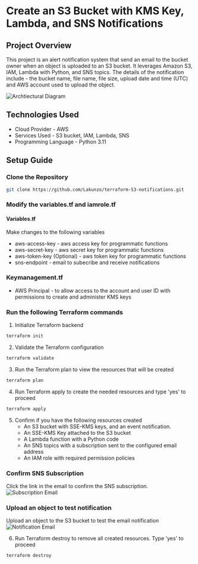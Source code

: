 # Create an S3 Bucket with KMS Key, Lambda, and SNS Notifications

## Project Overview
This project is an alert notification system that send an email to the bucket owner when an object is uploaded to an S3 bucket. It leverages Amazon S3, IAM, Lambda with Python, and SNS topics. The details of the notification include - the bucket name, file name, file size, upload date and time (UTC) and AWS account used to upload the object.

![Archtiectural Diagram](https://i.postimg.cc/zDRyc6Fw/s3notification-drawio.png)

## Technologies Used
* Cloud Provider - AWS
* Services Used - S3 bucket, IAM, Lambda, SNS
* Programming Language - Python 3.11

## Setup Guide
### Clone the Repository
```bash
git clone https://github.com/Lakunzo/terraform-S3-notifications.git
```
### Modify the variables.tf and iamrole.tf
#### Variables.tf
Make changes to the following variables
* aws-access-key - aws access key for programmatic functions
* aws-secret-key - aws secret key for programmatic functions
* aws-token-key (Optional) - aws token key for programmatic functions
* sns-endpoint - email to subecribe and receive notifications

### Keymanagement.tf
* AWS Principal - to allow access to the account and user ID with permissions to create and administer KMS keys

### Run the following Terraform commands
1. Initialize Terraform backend
```Bash
terraform init
```
2. Validate the Terraform configuration
```Bash
terraform validate
```
3. Run the Terraform plan to view the resources that will be created
```Bash
terraform plan
```
4. Run Terraform apply to create the needed resources and type 'yes' to proceed
```Bash
terraform apply
```
5. Confirm if you have the following resources created
    * An S3 bucket with SSE-KMS keys, and an event notification.
    * An SSE-KMS Key attached to the S3 bucket
    * A Lambda function with a Python code
    * An SNS topics with a subscription sent to the configured email address
    * An IAM role with required permission policies
### Confirm SNS Subscription
Click the link in the email to confirm the SNS subscription.
![Subscription Email](https://i.postimg.cc/3Nfpys63/Screenshot-2025-05-19-162450.png)

### Upload an object to test notification
Upload an object to the S3 bucket to test the email notification
![Notification Email](https://i.postimg.cc/QdDRMvp2/Screenshot-2025-05-19-163133.png)

6. Run Terraform destroy to remove all created resources. Type 'yes' to proceed
````Bash
terraform destroy
````




